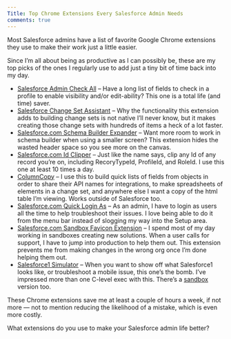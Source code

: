 ```yaml
---
Title: Top Chrome Extensions Every Salesforce Admin Needs
comments: true
---
```


Most Salesforce admins have a list of favorite Google Chrome extensions they use to make their work just a little easier.

Since I’m all about being as productive as I can possibly be, these are my top picks of the ones I regularly use to add just a tiny bit of time back into my day.

<ul><li><a href="https://chrome.google.com/webstore/detail/salesforce-admin-check-al/efcahpjiijlbojmfmaceicchnhkgdkje">Salesforce Admin Check All</a> – Have a long list of fields to check in a profile to enable visibility and/or edit-ability? This one is a total life (and time) saver.</li>
<li><a href="https://chrome.google.com/webstore/detail/salesforce-change-set-ass/halgnjjpjodohklhpacagljceggiiplf">Salesforce Change Set Assistant</a> – Why the functionality this extension adds to building change sets is not native I’ll never know, but it makes creating those change sets with hundreds of items a heck of a lot faster.</li>
<li><a href="https://chrome.google.com/webstore/detail/salesforce-schema-builder/mhmpcpfhhfdoeiejndcmogmnlomkfdkk">Salesforce.com Schema Builder Expander</a> – Want more room to work in schema builder when using a smaller screen? This extension hides the wasted header space so you see more on the canvas.</li>
<li><a href="https://chrome.google.com/webstore/detail/salesforcecom-id-clipper/hfiffenhnefppjhloglpebefjlbhoeai">Salesforce.com Id Clipper</a> – Just like the name says, clip any Id of any record you’re on, including RecoryTypeId, ProfileId, and RoleId. I use this one at least 10 times a day.</li>
<li><a href="https://chrome.google.com/webstore/detail/columncopy/lapbbfoohlcmlbdaakldmmallcbcbpjb">ColumnCopy</a> – I use this to build quick lists of fields from objects in order to share their API names for integrations, to make spreadsheets of elements in a change set, and anywhere else I want a copy of the html table I’m viewing. Works outside of Salesforce too.</li>
<li><a href="https://chrome.google.com/webstore/detail/salesforcecom-quick-login/dccccilgophpadpomgajjlkkioipoojh">Salesforce.com Quick Login As</a> – As an admin, I have to login as users all the time to help troubleshoot their issues. I love being able to do it from the menu bar instead of slogging my way into the Setup area.</li>
<li><a href="https://chrome.google.com/webstore/detail/salesforcecom-sandbox-fav/nkfllgjejgfgcddfccnijhndhdmjkamf">Salesforce.com Sandbox Favicon Extension</a> – I spend most of my day working in sandboxes creating new solutions. When a user calls for support, I have to jump into production to help them out. This extension prevents me from making changes in the wrong org once I’m done helping them out.</li>
<li><a href="https://chrome.google.com/webstore/detail/salesforce1-simulator/cknbjckicenodbiaejbmkjhldffonggp">Salesforce1 Simulator</a> – When you want to show off what Salesforce1 looks like, or troubleshoot a mobile issue, this one’s the bomb. I’ve impressed more than one C-level exec with this. There’s a <a href="https://chrome.google.com/webstore/detail/salesforce1-sandbox-simul/mgknkgnenlhghpfpdcohmgiejlcaapih">sandbox</a> version too.</li>
</ul>

These Chrome extensions save me at least a couple of hours a week, if not more — not to mention reducing the likelihood of a mistake, which is even more costly.

What extensions do you use to make your Salesforce admin life better?